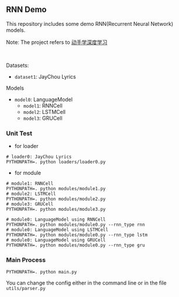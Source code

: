 ## RNN Demo

This repository includes some demo RNN(Recurrent Neural Network) models.

Note: The project refers to [动手学深度学习](https://zh.d2l.ai/)

<br/>

Datasets:

* `dataset1`: JayChou Lyrics

Models

* `model0`: LanguageModel
    * `model1`: RNNCell
    * `model2`: LSTMCell
    * `model3`: GRUCell

### Unit Test

* for loader

```shell
# loader0: JayChou Lyrics
PYTHONPATH=. python loaders/loader0.py
```

* for module

```shell
# module1: RNNCell
PYTHONPATH=. python modules/module1.py
# module2: LSTMCell
PYTHONPATH=. python modules/module2.py
# module3: GRUCell
PYTHONPATH=. python modules/module3.py
```

```shell
# module0: LanguageModel using RNNCell
PYTHONPATH=. python modules/module0.py --rnn_type rnn
# module0: LanguageModel using LSTMCell
PYTHONPATH=. python modules/module0.py --rnn_type lstm
# module0: LanguageModel using GRUCell
PYTHONPATH=. python modules/module0.py --rnn_type gru
```

### Main Process

```shell
PYTHONPATH=. python main.py
```

You can change the config either in the command line or in the file `utils/parser.py`
